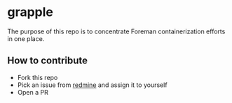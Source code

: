 # grapple

The purpose of this repo is to concentrate Foreman containerization efforts in one place.

## How to contribute

* Fork this repo
* Pick an issue from [redmine](https://projects.theforeman.org/projects/grapple/issues) and assign it to yourself
* Open a PR
